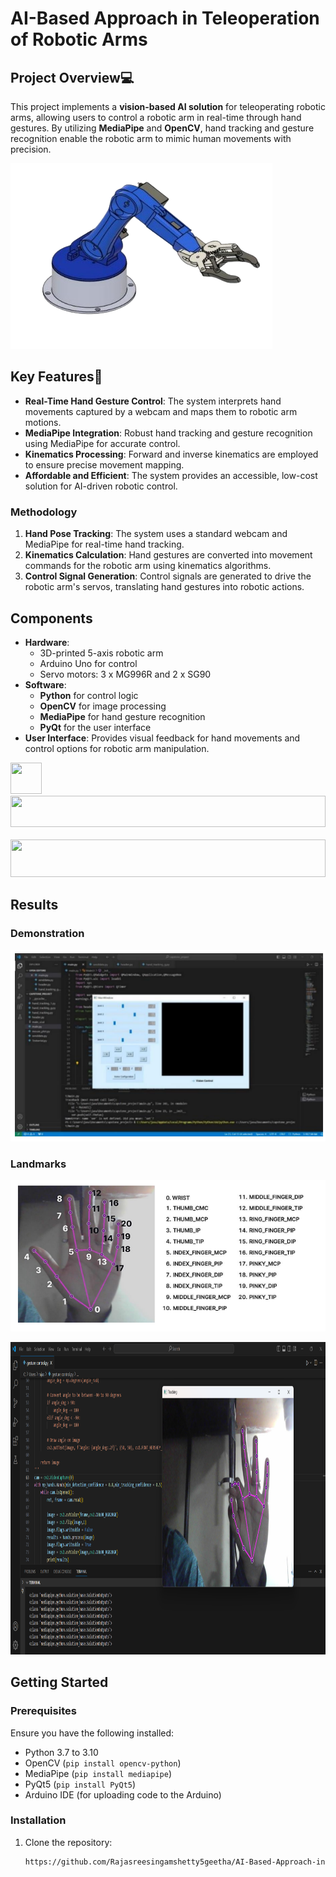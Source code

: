 # AI-Based Approach in Teleoperation of Robotic Arms
 ## Project Overview💻
This project implements a **vision-based AI solution** for teleoperating robotic arms, allowing users to control a robotic arm in real-time through hand gestures. By utilizing **MediaPipe** and **OpenCV**, hand tracking and gesture recognition enable the robotic arm to mimic human movements with precision.

![img1](img/arm.png)
## Key Features🔑
- **Real-Time Hand Gesture Control**: The system interprets hand movements captured by a webcam and maps them to robotic arm motions.
- **MediaPipe Integration**: Robust hand tracking and gesture recognition using MediaPipe for accurate control.
- **Kinematics Processing**: Forward and inverse kinematics are employed to ensure precise movement mapping.
- **Affordable and Efficient**: The system provides an accessible, low-cost solution for AI-driven robotic control.

### Methodology
1. **Hand Pose Tracking**: The system uses a standard webcam and MediaPipe for real-time hand tracking.
2. **Kinematics Calculation**: Hand gestures are converted into movement commands for the robotic arm using kinematics algorithms.
3. **Control Signal Generation**: Control signals are generated to drive the robotic arm's servos, translating hand gestures into robotic actions.

## Components
- **Hardware**: 
  - 3D-printed 5-axis robotic arm
  - Arduino Uno for control
  - Servo motors: 3 x MG996R and 2 x SG90
- **Software**:
  - **Python** for control logic
  - **OpenCV** for image processing
  - **MediaPipe** for hand gesture recognition
  - **PyQt** for the user interface
- **User Interface**: Provides visual feedback for hand movements and control options for robotic arm manipulation.
 <p> <img width = "50px" height = "50px" src="https://cdn.svgporn.com/logos/python.svg"/>&ensp;<img width = "100%" height = "50px" src="https://chuoling.github.io/mediapipe/images/mediapipe_small.png"/>&ensp;<img width = "100%" height = "60px" src="https://upload.wikimedia.org/wikipedia/commons/5/53/OpenCV_Logo_with_text.png"/>  </p>

## Results 
### Demonstration

![img2](img/demon.png) 

### Landmarks


![img3](img/hand.png)

<p><img src="img/landmarks.png" width = "900px" height = "500px"/></p>

## Getting Started

### Prerequisites
Ensure you have the following installed:
- Python 3.7 to 3.10
- OpenCV (`pip install opencv-python`)
- MediaPipe (`pip install mediapipe`)
- PyQt5 (`pip install PyQt5`)
- Arduino IDE (for uploading code to the Arduino)

### Installation
1. Clone the repository:
   ```bash
   https://github.com/Rajasreesingamshetty5geetha/AI-Based-Approach-in-Teleoperation-of-Robotic-Arms.git
   
